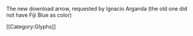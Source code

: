 The new download arrow, requested by Ignacio Arganda (the old one did not have Fiji Blue as color)

[[Category:Glyphs]]
